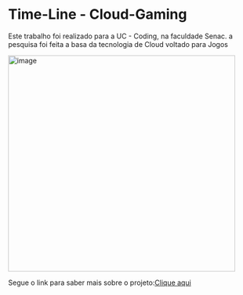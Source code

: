 # Time-Line - Cloud-Gaming 

Este trabalho foi realizado para a UC - Coding, na faculdade Senac. a pesquisa foi feita a basa da tecnologia de Cloud voltado para Jogos 

<img width="463" height="442" alt="image" src="https://github.com/user-attachments/assets/039011bf-26b9-433a-81b2-8247b2fbbd69" />



Segue o link para saber mais sobre o projeto:[Clique aqui](https://miro.com/app/board/uXjVJOMRpWo=/?share_link_id=597011816591)
